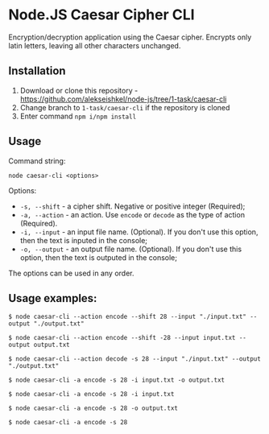 # Node.JS Caesar Cipher CLI

Encryption/decryption application using the Caesar cipher. Encrypts only latin letters, leaving all other characters unchanged.

## Installation

1. Download or clone this repository - https://github.com/alekseishkel/node-js/tree/1-task/caesar-cli
2. Change branch to `1-task/caesar-cli` if the repository is cloned
3. Enter command `npm i/npm install`

## Usage

Command string:

`node caesar-cli <options>`

Options:

- `-s, --shift` - a cipher shift. Negative or positive integer (Required);
- `-a, --action` - an action. Use `encode` or `decode` as the type of action (Required).
- `-i, --input` - an input file name. (Optional). If you don't use this option, then the text is inputed in the console;
- `-o, --output` - an output file name. (Optional). If you don't use this option, then the text is outputed in the console;

The options can be used in any order.

## Usage examples:

`$ node caesar-cli --action encode --shift 28 --input "./input.txt" --output "./output.txt"`

`$ node caesar-cli --action encode --shift -28 --input input.txt --output output.txt`

`$ node caesar-cli --action decode -s 28 --input "./input.txt" --output "./output.txt"`

`$ node caesar-cli -a encode -s 28 -i input.txt -o output.txt`

`$ node caesar-cli -a encode -s 28 -i input.txt`

`$ node caesar-cli -a encode -s 28 -o output.txt`

`$ node caesar-cli -a encode -s 28`
